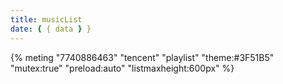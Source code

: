 ```yaml
---
title: musicList
date: { { data } }
---
```


<!-- {% meting "60199" "netease" "playlist" "autoplay" "mutex:false" "listmaxheight:800px" "preload:none" "theme:#181f3a"%} -->

{% meting "7740886463" "tencent" "playlist" "theme:#3F51B5" "mutex:true" "preload:auto" "listmaxheight:600px" %}
